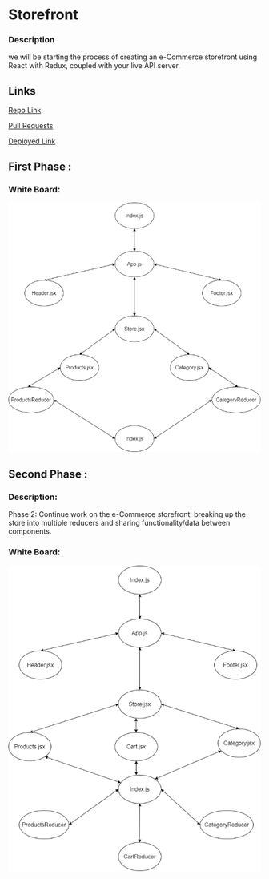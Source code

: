 # Storefront

### Description 

we will be starting the process of creating an e-Commerce storefront using React with Redux, coupled with your live API server. 

## Links

[Repo Link](https://github.com/yasmeenokh/storefront)

[Pull Requests](https://github.com/yasmeenokh/storefront/pulls)

[Deployed Link](https://admiring-lumiere-e7e00c.netlify.app/)


## First Phase :

### White Board:

![first](images/redux.png)

## Second Phase : 

### Description:
Phase 2: Continue work on the e-Commerce storefront, breaking up the store into multiple reducers and sharing functionality/data between components.

### White Board:

![first](images/lab37.png)